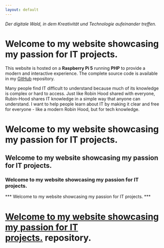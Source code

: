 ```yaml
---
layout: default
---
```


*Der digitale Wald, in dem Kreativität und Technologie aufeinander treffen.*

# Welcome to my website showcasing my passion for IT projects.

This website is hosted on a **Raspberry Pi 5** running **PHP** to provide a modern and interactive experience. The complete source code is available in my [GitHub](https://github.com/rubin-hood/site) repository.

Many people find IT difficult to understand because much of its knowledge is complex or hard to access. Just like Robin Hood shared with everyone, Rubin-Hood shares IT knowledge in a simple way that anyone can understand. I want to help people learn about IT by making it clear and free for everyone - like a modern Robin Hood, but for tech knowledge.

# Welcome to my website showcasing my passion for IT projects.
## Welcome to my website showcasing my passion for IT projects.
### Welcome to my website showcasing my passion for IT projects.
*** Welcome to my website showcasing my passion for IT projects. ***

# [Welcome to my website showcasing my passion for IT projects.](https://github.com/rubin-hood/site) repository.